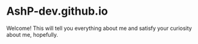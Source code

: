 # AshP-dev.github.io
Welcome! This will tell you everything about me and satisfy your curiosity about me, hopefully.
